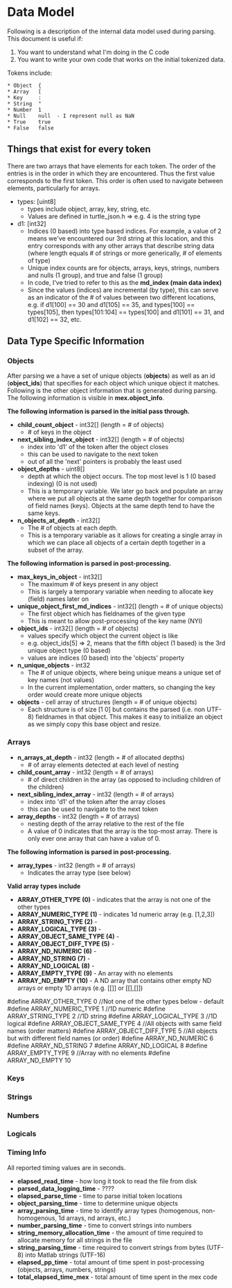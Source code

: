 # Data Model

Following is a description of the internal data model used during parsing. This document is useful if:

1. You want to understand what I'm doing in the C code
2. You want to write your own code that works on the initial tokenized data.

Tokens include:

    * Object  {
    * Array   [
    * Key     :
    * String  "
    * Number  1
    * Null    null  - I represent null as NaN
    * True    true
    * False   false


## Things that exist for every token ##

There are two arrays that have elements for each token. The order of the entries is in the order in which they are encountered. Thus the first value corresponds to the first token. This order is often used to navigate between elements, particularly for arrays.

* types: [uint8]
  * types include object, array, key, string, etc. 
  * Values are defined in turtle_json.h => e.g. 4 is the string type
* d1: [int32]
  * Indices (0 based) into type based indices. For example, a value of 2 means we've encountered our 3rd string at this location, and this entry corresponds with any other arrays that describe string data (where length equals # of strings or more generically, # of elements of type)
  * Unique index counts are for objects, arrays, keys, strings, numbers and nulls (1 group), and true and false (1 group)
  * In code, I've tried to refer to this as the **md_index (main data index)**
  * Since the values (indices) are incremental (by type), this can serve as an indicator of the # of values between two different locations, e.g. if d1[100] == 30 and d1[105] == 35, and types[100] == types[105], then types[101:104] == types[100] and d1[101] == 31, and d1[102] == 32, etc.

## Data Type Specific Information ##

### Objects ###

After parsing we a have a set of unique objects (**objects**) as well as an id (**object_ids**) that specifies for each object which unique object it matches. Following is the other object information that is generated during parsing. The following information is visible in **mex.object_info**.

**The following information is parsed in the initial pass through.**

* **child\_count\_object** - int32[] (length = # of objects)
    *  \# of keys in the object
* **next\_sibling\_index\_object** - int32[] (length = # of objects)
    * index into 'd1' of the token after the object closes
    * this can be used to navigate to the next token
    * out of all the 'next' pointers is probably the least used
* **object\_depths** - uint8[]
    * depth at which the object occurs. The top most level is 1 (0 based indexing) (0 is not used)
    * This is a temporary variable. We later go back and populate an array where we put all objects at the same depth together for comparison of field names (keys). Objects at the same depth tend to have the same keys.
* **n\_objects\_at\_depth** - int32[]
    * The # of objects at each depth.
    * This is a temporary variable as it allows for creating a single array in which we can place all objects of a certain depth together in a subset of the array.

**The following information is parsed in post-processing.**

* **max\_keys\_in\_object** - int32[]
    * The maximum # of keys present in any object
    * This is largely a temporary variable when needing to allocate key (field) names later on
* **unique\_object\_first\_md\_indices** - int32[] (length = # of unique objects)
    * The first object which has fieldnames of the given type
    * This is meant to allow post-processing of the key name (NYI)
* **object\_ids** - int32[] (length = # of objects)
    * values specify which object the current object is like
    * e.g. object_ids[5] => 2, means that the fifth object (1 based) is the 3rd unique object type (0 based)
    * values are indices (0 based) into the 'objects' property
* **n\_unique\_objects** - int32
    * The # of unique objects, where being unique means a unique set of key names (not values)
    * In the current implementation, order matters, so changing the key order would create more unique objects
* **objects** - cell array of structures (length = # of unique objects)
    * Each structure is of size [1 0] but contains the parsed (i.e. non UTF-8) fieldnames in that object. This makes it easy to initialize an object as we simply copy this base object and resize.

### Arrays ###

* **n\_arrays\_at\_depth** - int32 (length = # of allocated depths)
  * \# of array elements detected at each level of nesting
* **child_count_array** - int32 (length = # of arrays)
  * \# of direct children in the array (as opposed to including children of the children)
* **next_sibling_index_array** - int32 (length = # of arrays)
  * index into 'd1' of the token after the array closes
  * this can be used to navigate to the next token
* **array_depths** - int32 (length = # of arrays)
  * nesting depth of the array relative to the rest of the file
  * A value of 0 indicates that the array is the top-most array. There is only ever one array that can have a value of 0.

**The following information is parsed in post-processing.**

* **array_types** - int32 (length = # of arrays)
  * Indicates the array type (see below)

**Valid array types include**

* **ARRAY_OTHER_TYPE (0)** - indicates that the array is not one of the other types
* **ARRAY_NUMERIC_TYPE (1)** - indicates 1d numeric array (e.g. [1,2,3])
* **ARRAY_STRING_TYPE (2)** -
* **ARRAY_LOGICAL_TYPE (3)** -
* **ARRAY_OBJECT_SAME_TYPE (4)** -
* **ARRAY_OBJECT_DIFF_TYPE (5)** -
* **ARRAY_ND_NUMERIC (6)** -
* **ARRAY_ND_STRING (7)** -
* **ARRAY_ND_LOGICAL (8)** -
* **ARRAY_EMPTY_TYPE (9)** - An array with no elements
* **ARRAY_ND_EMPTY (10)** - A ND array that contains other empty ND arrays or empty 1D arrays (e.g. [[]] or [[],[]])

#define ARRAY_OTHER_TYPE   0 //Not one of the other types below - default
#define ARRAY_NUMERIC_TYPE 1 //1D numeric
#define ARRAY_STRING_TYPE  2 //1D string
#define ARRAY_LOGICAL_TYPE 3 //1D logical
#define ARRAY_OBJECT_SAME_TYPE  4 //All objects with same field names (order matters)
#define ARRAY_OBJECT_DIFF_TYPE 5 //All objects but with different field names (or order)
#define ARRAY_ND_NUMERIC 6
#define ARRAY_ND_STRING 7
#define ARRAY_ND_LOGICAL 8
#define ARRAY_EMPTY_TYPE 9 //Array with no elements
#define ARRAY_ND_EMPTY 10


### Keys ###

### Strings ###

### Numbers ###

### Logicals ###

### Timing Info ###

All reported timing values are in seconds.

* **elapsed\_read\_time** - how long it took to read the file from disk
* **parsed\_data\_logging\_time** - ????
* **elapsed\_parse\_time** - time to parse initial token locations
* **object\_parsing\_time** - time to determine unique objects
* **array\_parsing\_time** - time to identify array types (homogenous, non-homogenous, 1d arrays, nd arrays, etc.)
* **number\_parsing\_time** - time to convert strings into numbers
* **string\_memory\_allocation_time** - the amount of time required to allocate memory for all strings in the file
* **string\_parsing\_time** - time required to convert strings from bytes (UTF-8) into Matlab strings (UTF-16)
* **elapsed\_pp\_time** - total amount of time spent in post-processing (objects, arrays, numbers, strings)
* **total\_elapsed\_time_mex** - total amount of time spent in the mex code
